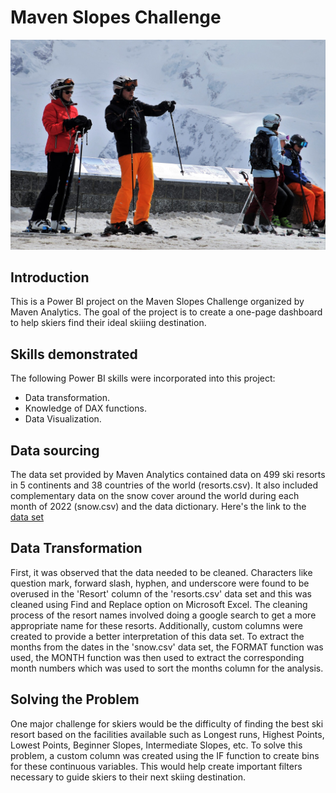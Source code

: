 # Maven Slopes Challenge
![](intro.jpg)
## Introduction
This is a Power BI project on the Maven Slopes Challenge organized by Maven Analytics. The goal of the project is to create a one-page dashboard to help skiers find their ideal skiiing destination.
## Skills demonstrated
The following Power BI skills were incorporated into this project:
- Data transformation.
- Knowledge of DAX functions.
- Data Visualization.
## Data sourcing
The data set provided by Maven Analytics contained data on 499 ski resorts in 5 continents and 38 countries of the world (resorts.csv). It also included complementary data on the snow cover around the world during each month of 2022 (snow.csv) and the data dictionary. Here's the link to the [data set](https://maven-datasets.s3.amazonaws.com/Ski+Resorts/Ski+Resorts.zip)
## Data Transformation
First, it was observed that the data needed to be cleaned. Characters like question mark, forward slash, hyphen, and underscore were found to be overused in the 'Resort' column of the 'resorts.csv' data set and this was cleaned using Find and Replace option on Microsoft Excel. The cleaning process of the resort names involved doing a google search to get a more appropriate name for these resorts. Additionally, custom columns were created to provide a better interpretation of this data set. To extract the months from the dates in the 'snow.csv' data set, the FORMAT function was used, the MONTH function was then used to extract the corresponding month numbers which was used to sort the months column for the analysis.
## Solving the Problem
One major challenge for skiers would be the difficulty of finding the best ski resort based on the facilities available such as Longest runs, Highest Points, Lowest Points, Beginner Slopes, Intermediate Slopes, etc. To solve this problem, a custom column was created using the IF function to create bins for these continuous variables. This would help create important filters necessary to guide skiers to their next skiing destination.
